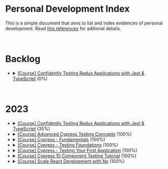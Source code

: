 # Personal Development Index

This is a simple document that aims to list and index evidences of personal development. Read [this references](./docs/references.md) for aditional details.

</br>

<h1>Backlog</h1>
<ul>
  <li>
    <details> 
      <summary>
        <a href="https://egghead.io/courses/confidently-testing-redux-applications-with-jest-typescript-16e17d9b">[Course] Confidently Testing Redux Applications with Jest & TypeScript</a> (0%)
      </summary>
      <ul>
        <li>
          Started: 2023-11-XX
        </li>
        <li>
          Finished: 2023-11-XX
        </li>
      </ul>
      </details>
  </li>
</ul>
</br>

<h1>2023</h1>
<ul>
  <li>
    <details> 
      <summary>
        <a href="https://egghead.io/courses/confidently-testing-redux-applications-with-jest-typescript-16e17d9b">[Course] Confidently Testing Redux Applications with Jest & TypeScript</a> (35%)
      </summary>
      <ul>
        <li>
          Started: 2023-11-30
        </li>
        <li>
          Finished: 2023-11-XX
        </li>
      </ul>
      </details>
  </li>
  <li>
    <details> 
      <summary>
        <a href="https://learn.cypress.io/">[Course] Advanced Cypress Testing Concepts</a> (100%)
      </summary>
      <ul>
        <li>
          Started: 2023-11-23
        </li>
        <li>
          Finished: 2023-11-29
        </li>
      </ul>
      </details>
  </li>
  <li>
    <details> 
      <summary>
        <a href="https://learn.cypress.io/">[Course] Cypress - Fundamentals</a> (100%)
      </summary>
      <ul>
        <li>
          Started: 2023-11-22
        </li>
        <li>
          Finished: 2023-11-22
        </li>
      </ul>
      </details>
  </li>
  <li>
    <details> 
      <summary>
        <a href="https://learn.cypress.io/">[Course] Cypress - Testing Foundations</a> (100%)
      </summary>
      <ul>
        <li>
          Started: 2023-11-22
        </li>
        <li>
          Finished: 2023-11-22
        </li>
      </ul>
      </details>
  </li>
  <li>
    <details> 
      <summary>
        <a href="https://learn.cypress.io/">[Course] Cypress - Testing Your First Application</a> (100%)
      </summary>
      <ul>
        <li>
          Started: 2023-11-22
        </li>
        <li>
          Finished: 2023-11-22
        </li>
      </ul>
      </details>
  </li>
  <li>
    <details> 
      <summary>
        <a href="https://www.udemy.com/course/cypress-10-component-testing-tutorial">[Course] Cypress 10 Component Testing Tutorial</a> (100%)
      </summary>
      <ul>
        <li>
          Started: 2023-11-21
        </li>
        <li>
          Finished: 2023-11-21
        </li>
      </ul>
      </details>
  </li>
  <li>
    <details> 
      <summary>
        <a href="https://egghead.io/courses/scale-react-development-with-nx-4038">[Course] Scale React Development with Nx</a> (100%)
      </summary>
      <ul>
        <li>
          Started: 2023-11-20
        </li>
        <li>
          Finished: 2023-11-20
        </li>
      </ul>
      </details>
  </li>
</ul>
</br>
